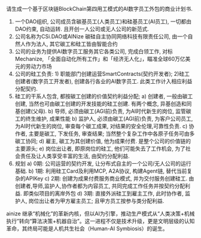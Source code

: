 请生成一个基于区块链BlockChain第四用工模式的AI数字员工外包的商业计划书. 
1)  一个DAO组织, 公司成员含碳基员工(人类员工)和硅基员工(AI员工), 一切都由DAO约束, 自动运转.  且开创一人公司或无人公司的新范式. 
2) 公司名称为CSi.DAO或AINize 碳硅自主协同网络科技有限责任公司, 由一个自然人作为法人, 其它碳工和硅工皆由智能合约
3) 公司的业务为提供AI数字员工服务其它各类公司, 完成白领工作, 对标Mechanize, 「全面自动化所有工作」和「经济无人化」，瞄准全球60万亿美元的劳动力市场
4) 公司的硅工负责: 1) 职能部门创建运营SmartContracts(契约开发者); 2)硅工创建者(数字员工开发者), 创建各行各业的AI数字员工.  此类工作计入相应利益分配契约.
5) 硅工的干系人包含, 都按碳工创建的价值契约利益分配;
    a) 创建者, 一般由碳工创建, 当然也可由碳工创建的开发技能的硅工创建. 有两个概念, 异基创造和同基创建(父母). 
    b) 导师, 必须由碳工(AGI前)负责, 为AI时代新生的岗位, 监管碳工的终生维护, 成果性能
    b) 监护人, 必须由碳工(AGI前)负责, 为客户公司员工, 为AI时代新生的岗位, 审查每个碳工成果, 对结果的安全伦理,可靠性负责.
    c) 协作者, 主要是碳工, 下发任务, 审查结果; 当然整个复杂工作中各原子任务可由多碳工协同;
    d) 雇主, 碳工为其创建价值, 他为成果付费. 是整个公司的价值链的主要源头;
    e) 岗位出让者, 即原岗位的硅工, 他们可能失去了工作机会, 为了社会责任及让人类享受丰富的生活, 由契约分配利益.
6) 规划
    a) 0期: 公司运营的契约开发, 让分布式自主的一个公司/无人公司的运行基础.
    b) 1期: 利用硅工Card及利用MCP, A2A协议, 构建Agent链, 替代当前复杂的APIKey
    c) 2期: 创建为成果付费服务商业模式, 并为交付服务创建硅工. 由创建者,导师,监护人,协作者都为内容员工, 共同完成工作任务并按契约分配利益. 即类似项目的离岸外包
    d) 3期: 直接外派硅工到雇主工作, 此时协作者, 监护人, 岗位出让者为甲方雇主员工; 且甲方员工按参与类分配利益.


ainize 继承“机械化”的革新内核，但以AI为引擎，推动生产模式从“人类决策+机械执行”转向“算法决策+机器自治”。这一进程不仅是技术升级，更是文明层级的认知革命，其终局可能是人机共生社会（Human-AI Symbiosis）的诞生。




